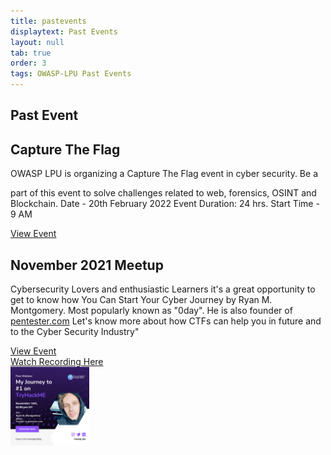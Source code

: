```yaml
---
title: pastevents
displaytext: Past Events 
layout: null
tab: true
order: 3
tags: OWASP-LPU Past Events
---
```


## Past Event 
## Capture The Flag
<p>OWASP LPU is organizing a Capture The Flag event in cyber security. Be a

part of this event to solve challenges related to web, forensics, OSINT and
Blockchain.
Date - 20th February 2022
Event Duration: 24 hrs.
Start Time - 9 AM</p>
<a href="https://www.meetup.com/owasp-lovely-professional-university-chapter-student/events/284070187/">View Event</a><br>


## November 2021 Meetup
<p> Cybersecurity Lovers and enthusiastic Learners it's a great opportunity to get to know how You Can Start Your Cyber Journey by Ryan M. Montgomery.
Most popularly known as "0day". He is also founder of <a href="https://pentester.com/">pentester.com</a>
Let's know more about how CTFs can help you in future and to the Cyber Security Industry"
</p>
<a href="https://www.meetup.com/owasp-lovely-professional-university-chapter-student/events/281888578/">View Event</a><br>
<a href="https://www.youtube.com/watch?v=luyHRNz65Wo">Watch Recording Here</a><br>
<a href="https://pentester.com/"><img src="assets/images/ryan.png" href="pentester.com" width="25%" height=auto align=center/></a>


